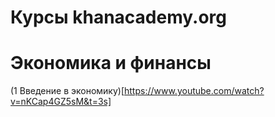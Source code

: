 # Курсы khanacademy.org

# Экономика и финансы  

(1 Введение в экономику)[https://www.youtube.com/watch?v=nKCap4GZ5sM&t=3s]  


